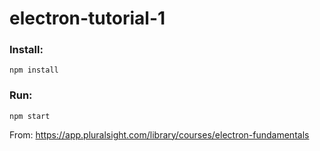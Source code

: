 # electron-tutorial-1

### Install:
~~~~
npm install
~~~~

### Run:
~~~~
npm start
~~~~

From: https://app.pluralsight.com/library/courses/electron-fundamentals
